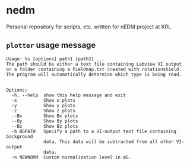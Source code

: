 nedm
====

Personal repository for scripts, etc. written for nEDM project at KRL

`plotter` usage message
-----------------------

    Usage: %s [options] path1 [path2] ...
    The path should be either a text file containing Labview VI output
    or a folder containing a Fieldmap.txt created with rotationshield.
    The program will automatically determine which type is being read.


    Options:
      -h, --help  show this help message and exit
      -x          Show x plots
      -y          Show y plots
      -z          Show z plots
      --Bx        Show Bx plots
      --By        Show By plots
      --Bz        Show Bz plots
      -b BGPATH   Specify a path to a VI-output text file containing background
                  data. This data will be subtracted from all other VI-output
                  data.
      -n NEWNORM  Custom normalization level in mG.
